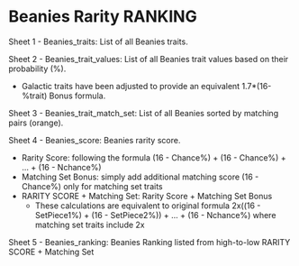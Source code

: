 # Beanies Rarity RANKING

Sheet 1 - Beanies_traits: List of all Beanies traits.

Sheet 2 - Beanies_trait_values: List of all Beanies trait values based on their probability (%).
* Galactic traits have been adjusted to provide an equivalent 1.7*(16-%trait) Bonus formula.

Sheet 3 - Beanies_trait_match_set: List of all Beanies sorted by matching pairs (orange).

Sheet 4 - Beanies_score: Beanies rarity score.
  - Rarity Score: following the formula (16 - Chance%) + (16 - Chance%) + ... + (16 - Nchance%)
  - Matching Set Bonus: simply add additional matching score (16 - Chance%) only for matching set traits
  - RARITY SCORE + Matching Set: Rarity Score + Matching Set Bonus
    * These calculations are equivalent to original formula 2x((16 - SetPiece1%) + (16 - SetPiece2%)) + ... + (16 - Nchance%) where matching set traits include 2x 

Sheet 5 - Beanies_ranking: Beanies Ranking listed from high-to-low RARITY SCORE + Matching Set

